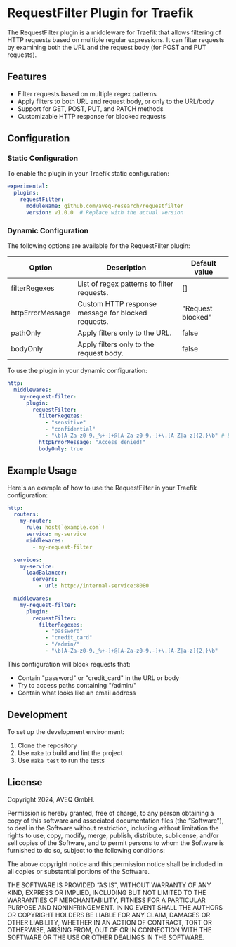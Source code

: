 # RequestFilter Plugin for Traefik

The RequestFilter plugin is a middleware for Traefik that allows filtering of HTTP requests based on multiple regular expressions. It can filter requests by examining both the URL and the request body (for POST and PUT requests).

## Features

- Filter requests based on multiple regex patterns
- Apply filters to both URL and request body, or only to the URL/body
- Support for GET, POST, PUT, and PATCH methods
- Customizable HTTP response for blocked requests

## Configuration

### Static Configuration

To enable the plugin in your Traefik static configuration:

```yaml
experimental:
  plugins:
    requestFilter:
      moduleName: github.com/aveq-research/requestfilter
      version: v1.0.0  # Replace with the actual version
```

### Dynamic Configuration

The following options are available for the RequestFilter plugin:

| Option           | Description                                        | Default value     |
| ---------------- | -------------------------------------------------- | ----------------- |
| filterRegexes    | List of regex patterns to filter requests.         | []                |
| httpErrorMessage | Custom HTTP response message for blocked requests. | "Request blocked" |
| pathOnly         | Apply filters only to the URL.                     | false             |
| bodyOnly         | Apply filters only to the request body.            | false             |

To use the plugin in your dynamic configuration:

```yaml
http:
  middlewares:
    my-request-filter:
      plugin:
        requestFilter:
          filterRegexes:
            - "sensitive"
            - "confidential"
            - "\b[A-Za-z0-9._%+-]+@[A-Za-z0-9.-]+\.[A-Z|a-z]{2,}\b" # Email pattern
          httpErrorMessage: "Access denied!"
          bodyOnly: true
```

## Example Usage

Here's an example of how to use the RequestFilter in your Traefik configuration:

```yaml
http:
  routers:
    my-router:
      rule: host(`example.com`)
      service: my-service
      middlewares:
        - my-request-filter

  services:
    my-service:
      loadBalancer:
        servers:
          - url: http://internal-service:8080

  middlewares:
    my-request-filter:
      plugin:
        requestFilter:
          filterRegexes:
            - "password"
            - "credit_card"
            - "/admin/"
            - "\b[A-Za-z0-9._%+-]+@[A-Za-z0-9.-]+\.[A-Z|a-z]{2,}\b"
```

This configuration will block requests that:

- Contain "password" or "credit_card" in the URL or body
- Try to access paths containing "/admin/"
- Contain what looks like an email address

## Development

To set up the development environment:

1. Clone the repository
2. Use `make` to build and lint the project
3. Use `make test` to run the tests

## License

Copyright 2024, AVEQ GmbH.

Permission is hereby granted, free of charge, to any person obtaining a copy of this software and associated documentation files (the “Software”), to deal in the Software without restriction, including without limitation the rights to use, copy, modify, merge, publish, distribute, sublicense, and/or sell copies of the Software, and to permit persons to whom the Software is furnished to do so, subject to the following conditions:

The above copyright notice and this permission notice shall be included in all copies or substantial portions of the Software.

THE SOFTWARE IS PROVIDED “AS IS”, WITHOUT WARRANTY OF ANY KIND, EXPRESS OR IMPLIED, INCLUDING BUT NOT LIMITED TO THE WARRANTIES OF MERCHANTABILITY, FITNESS FOR A PARTICULAR PURPOSE AND NONINFRINGEMENT. IN NO EVENT SHALL THE AUTHORS OR COPYRIGHT HOLDERS BE LIABLE FOR ANY CLAIM, DAMAGES OR OTHER LIABILITY, WHETHER IN AN ACTION OF CONTRACT, TORT OR OTHERWISE, ARISING FROM, OUT OF OR IN CONNECTION WITH THE SOFTWARE OR THE USE OR OTHER DEALINGS IN THE SOFTWARE.
